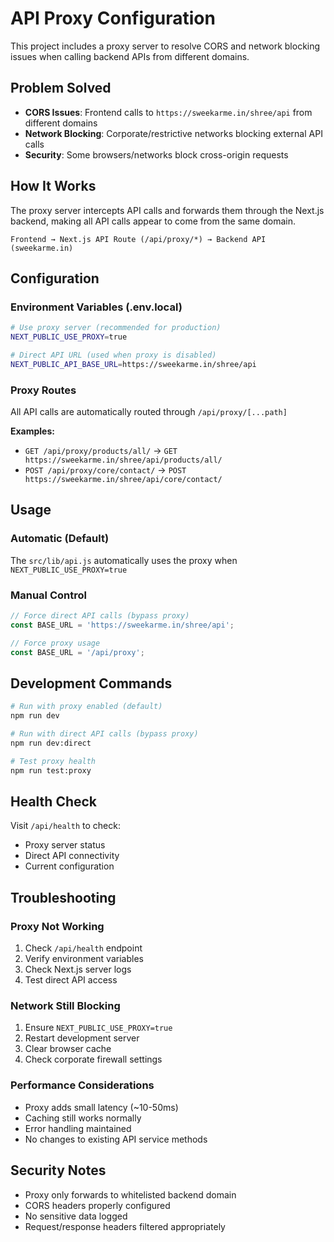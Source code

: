 # API Proxy Configuration

This project includes a proxy server to resolve CORS and network blocking issues when calling backend APIs from different domains.

## Problem Solved

- **CORS Issues**: Frontend calls to `https://sweekarme.in/shree/api` from different domains
- **Network Blocking**: Corporate/restrictive networks blocking external API calls  
- **Security**: Some browsers/networks block cross-origin requests

## How It Works

The proxy server intercepts API calls and forwards them through the Next.js backend, making all API calls appear to come from the same domain.

```
Frontend → Next.js API Route (/api/proxy/*) → Backend API (sweekarme.in)
```

## Configuration

### Environment Variables (.env.local)

```bash
# Use proxy server (recommended for production)
NEXT_PUBLIC_USE_PROXY=true

# Direct API URL (used when proxy is disabled)
NEXT_PUBLIC_API_BASE_URL=https://sweekarme.in/shree/api
```

### Proxy Routes

All API calls are automatically routed through `/api/proxy/[...path]`

**Examples:**
- `GET /api/proxy/products/all/` → `GET https://sweekarme.in/shree/api/products/all/`
- `POST /api/proxy/core/contact/` → `POST https://sweekarme.in/shree/api/core/contact/`

## Usage

### Automatic (Default)
The `src/lib/api.js` automatically uses the proxy when `NEXT_PUBLIC_USE_PROXY=true`

### Manual Control
```javascript
// Force direct API calls (bypass proxy)
const BASE_URL = 'https://sweekarme.in/shree/api';

// Force proxy usage
const BASE_URL = '/api/proxy';
```

## Development Commands

```bash
# Run with proxy enabled (default)
npm run dev

# Run with direct API calls (bypass proxy)
npm run dev:direct

# Test proxy health
npm run test:proxy
```

## Health Check

Visit `/api/health` to check:
- Proxy server status
- Direct API connectivity  
- Current configuration

## Troubleshooting

### Proxy Not Working
1. Check `/api/health` endpoint
2. Verify environment variables
3. Check Next.js server logs
4. Test direct API access

### Network Still Blocking
1. Ensure `NEXT_PUBLIC_USE_PROXY=true`
2. Restart development server
3. Clear browser cache
4. Check corporate firewall settings

### Performance Considerations
- Proxy adds small latency (~10-50ms)
- Caching still works normally
- Error handling maintained
- No changes to existing API service methods

## Security Notes

- Proxy only forwards to whitelisted backend domain
- CORS headers properly configured
- No sensitive data logged
- Request/response headers filtered appropriately